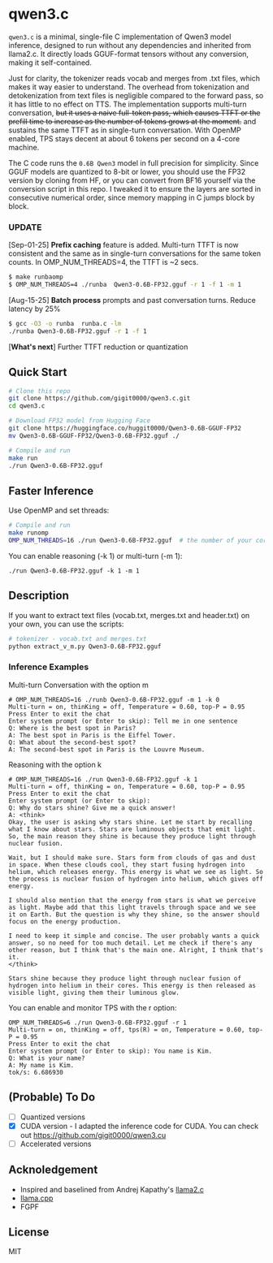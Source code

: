 # qwen3.c

`qwen3.c` is a minimal, single-file C implementation of Qwen3 model inference, designed to run without any dependencies and inherited from llama2.c. It directly loads GGUF-format tensors without any conversion, making it self-contained.

Just for clarity, the tokenizer reads vocab and merges from .txt files, which makes it way easier to understand. The overhead from tokenization and detokenization from text files is negligible compared to the forward pass, so it has little to no effect on TTS. The  implementation supports multi-turn conversation, ~~but it uses a naive full-token pass, which causes TTFT or the prefill time to increase as the number of tokens grows at the moment.~~ and sustains the same TTFT as in single-turn conversation. With OpenMP enabled, TPS stays decent at about 6 tokens per second on a 4-core machine. 

The C code runs the `0.6B Qwen3` model in full precision for simplicity. Since GGUF models are quantized to 8-bit or lower, you should use the FP32 version by cloning from HF, or you can convert from BF16 yourself via the conversion script in this repo. I tweaked it to ensure the layers are sorted in consecutive numerical order, since memory mapping in C jumps block by block.

### UPDATE
[Sep-01-25] **Prefix caching** feature is added. Multi-turn TTFT is now consistent and the same as in single-turn conversations for the same token counts. In OMP_NUM_THREADS=4, the TTFT is ~2 secs.
```sh
$ make runbaomp
$ OMP_NUM_THREADS=4 ./runba  Qwen3-0.6B-FP32.gguf -r 1 -f 1 -m 1
```
[Aug-15-25] **Batch process** prompts and past conversation turns. Reduce latency by 25% 
```sh
$ gcc -O3 -o runba  runba.c -lm
./runba Qwen3-0.6B-FP32.gguf -r 1 -f 1 
```  
[**What's next**] Further TTFT reduction or quantization<br>

## Quick Start

```sh
# Clone this repo
git clone https://github.com/gigit0000/qwen3.c.git
cd qwen3.c

# Download FP32 model from Hugging Face
git clone https://huggingface.co/huggit0000/Qwen3-0.6B-GGUF-FP32
mv Qwen3-0.6B-GGUF-FP32/Qwen3-0.6B-FP32.gguf ./

# Compile and run
make run
./run Qwen3-0.6B-FP32.gguf
```

## Faster Inference
Use OpenMP and set threads:
```sh
# Compile and run
make runomp
OMP_NUM_THREADS=16 ./run Qwen3-0.6B-FP32.gguf  # the number of your cores
```

You can enable reasoning (-k 1) or multi-turn (-m 1):
```
./run Qwen3-0.6B-FP32.gguf -k 1 -m 1 
```
## Description

If you want to extract text files (vocab.txt, merges.txt and header.txt) on your own, you can use the scripts:
```sh
# tokenizer - vocab.txt and merges.txt
python extract_v_m.py Qwen3-0.6B-FP32.gguf

```

### Inference Examples

Multi-turn Conversation with the option m
```
# OMP_NUM_THREADS=16 ./runb Qwen3-0.6B-FP32.gguf -m 1 -k 0
Multi-turn = on, thinKing = off, Temperature = 0.60, top-P = 0.95
Press Enter to exit the chat
Enter system prompt (or Enter to skip): Tell me in one sentence
Q: Where is the best spot in Paris?
A: The best spot in Paris is the Eiffel Tower.
Q: What about the second-best spot?
A: The second-best spot in Paris is the Louvre Museum.
```

Reasoning with the option k
```
# OMP_NUM_THREADS=16 ./run Qwen3-0.6B-FP32.gguf -k 1
Multi-turn = off, thinKing = on, Temperature = 0.60, top-P = 0.95
Press Enter to exit the chat
Enter system prompt (or Enter to skip): 
Q: Why do stars shine? Give me a quick answer!
A: <think>
Okay, the user is asking why stars shine. Let me start by recalling what I know about stars. Stars are luminous objects that emit light. So, the main reason they shine is because they produce light through nuclear fusion.

Wait, but I should make sure. Stars form from clouds of gas and dust in space. When these clouds cool, they start fusing hydrogen into helium, which releases energy. This energy is what we see as light. So the process is nuclear fusion of hydrogen into helium, which gives off energy.

I should also mention that the energy from stars is what we perceive as light. Maybe add that this light travels through space and we see it on Earth. But the question is why they shine, so the answer should focus on the energy production.

I need to keep it simple and concise. The user probably wants a quick answer, so no need for too much detail. Let me check if there's any other reason, but I think that's the main one. Alright, I think that's it.
</think>

Stars shine because they produce light through nuclear fusion of hydrogen into helium in their cores. This energy is then released as visible light, giving them their luminous glow.
```
You can enable and monitor TPS with the r option:
```
OMP_NUM_THREADS=6 ./run Qwen3-0.6B-FP32.gguf -r 1 
Multi-turn = on, thinKing = off, tps(R) = on, Temperature = 0.60, top-P = 0.95
Press Enter to exit the chat
Enter system prompt (or Enter to skip): You name is Kim.
Q: What is your name?
A: My name is Kim.
tok/s: 6.686930
```


## (Probable) To Do
- [ ] Quantized versions
- [X] CUDA version - I adapted the inference code for CUDA. You can check out https://github.com/gigit0000/qwen3.cu
- [ ] Accelerated versions

## Acknoledgement
- Inspired and baselined from Andrej Kapathy's [llama2.c](https://github.com/karpathy/llama2.c)
- [llama.cpp](https://github.com/ggml-org/llama.cpp)
- FGPF

## License
MIT






